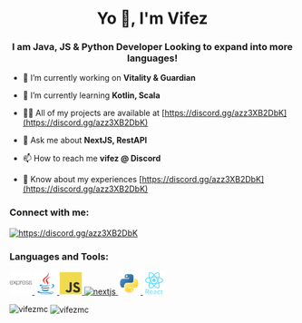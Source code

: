 <h1 align="center">Yo 👋, I'm Vifez</h1>
<h3 align="center">I am Java, JS & Python Developer Looking to expand into more languages!</h3>

- 🔭 I’m currently working on **Vitality & Guardian**

- 🌱 I’m currently learning **Kotlin, Scala**

- 👨‍💻 All of my projects are available at [https://discord.gg/azz3XB2DbK](https://discord.gg/azz3XB2DbK)

- 💬 Ask me about **NextJS, RestAPI**

- 📫 How to reach me **vifez @ Discord**

- 📄 Know about my experiences [https://discord.gg/azz3XB2DbK](https://discord.gg/azz3XB2DbK)

<h3 align="left">Connect with me:</h3>
<p align="left">
<a href="https://discord.gg/https://discord.gg/azz3XB2DbK" target="blank"><img align="center" src="https://raw.githubusercontent.com/rahuldkjain/github-profile-readme-generator/master/src/images/icons/Social/discord.svg" alt="https://discord.gg/azz3XB2DbK" height="30" width="40" /></a>
</p>

<h3 align="left">Languages and Tools:</h3>
<p align="left"> <a href="https://expressjs.com" target="_blank" rel="noreferrer"> <img src="https://raw.githubusercontent.com/devicons/devicon/master/icons/express/express-original-wordmark.svg" alt="express" width="40" height="40"/> </a> <a href="https://www.java.com" target="_blank" rel="noreferrer"> <img src="https://raw.githubusercontent.com/devicons/devicon/master/icons/java/java-original.svg" alt="java" width="40" height="40"/> </a> <a href="https://developer.mozilla.org/en-US/docs/Web/JavaScript" target="_blank" rel="noreferrer"> <img src="https://raw.githubusercontent.com/devicons/devicon/master/icons/javascript/javascript-original.svg" alt="javascript" width="40" height="40"/> </a> <a href="https://nextjs.org/" target="_blank" rel="noreferrer"> <img src="https://cdn.worldvectorlogo.com/logos/nextjs-2.svg" alt="nextjs" width="40" height="40"/> </a> <a href="https://www.python.org" target="_blank" rel="noreferrer"> <img src="https://raw.githubusercontent.com/devicons/devicon/master/icons/python/python-original.svg" alt="python" width="40" height="40"/> </a> <a href="https://reactjs.org/" target="_blank" rel="noreferrer"> <img src="https://raw.githubusercontent.com/devicons/devicon/master/icons/react/react-original-wordmark.svg" alt="react" width="40" height="40"/> </a> </p>

<p><img align="left" src="https://github-readme-stats.vercel.app/api/top-langs?username=vifezmc&show_icons=true&locale=en&layout=compact" alt="vifezmc" /></p>

<p>&nbsp;<img align="center" src="https://github-readme-stats.vercel.app/api?username=vifezmc&show_icons=true&locale=en" alt="vifezmc" /></p>
